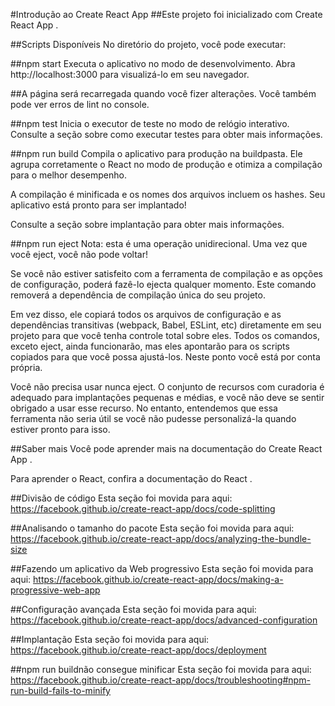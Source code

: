 #Introdução ao Create React App
##Este projeto foi inicializado com Create React App .

##Scripts Disponíveis
No diretório do projeto, você pode executar:

##npm start
Executa o aplicativo no modo de desenvolvimento.
Abra http://localhost:3000 para visualizá-lo em seu navegador.

##A página será recarregada quando você fizer alterações.
Você também pode ver erros de lint no console.

##npm test
Inicia o executor de teste no modo de relógio interativo.
Consulte a seção sobre como executar testes para obter mais informações.

##npm run build
Compila o aplicativo para produção na buildpasta.
Ele agrupa corretamente o React no modo de produção e otimiza a compilação para o melhor desempenho.

A compilação é minificada e os nomes dos arquivos incluem os hashes.
Seu aplicativo está pronto para ser implantado!

Consulte a seção sobre implantação para obter mais informações.

##npm run eject
Nota: esta é uma operação unidirecional. Uma vez que você eject, você não pode voltar!

Se você não estiver satisfeito com a ferramenta de compilação e as opções de configuração, poderá fazê-lo ejecta qualquer momento. Este comando removerá a dependência de compilação única do seu projeto.

Em vez disso, ele copiará todos os arquivos de configuração e as dependências transitivas (webpack, Babel, ESLint, etc) diretamente em seu projeto para que você tenha controle total sobre eles. Todos os comandos, exceto eject, ainda funcionarão, mas eles apontarão para os scripts copiados para que você possa ajustá-los. Neste ponto você está por conta própria.

Você não precisa usar nunca eject. O conjunto de recursos com curadoria é adequado para implantações pequenas e médias, e você não deve se sentir obrigado a usar esse recurso. No entanto, entendemos que essa ferramenta não seria útil se você não pudesse personalizá-la quando estiver pronto para isso.

##Saber mais
Você pode aprender mais na documentação do Create React App .

Para aprender o React, confira a documentação do React .

##Divisão de código
Esta seção foi movida para aqui: https://facebook.github.io/create-react-app/docs/code-splitting

##Analisando o tamanho do pacote
Esta seção foi movida para aqui: https://facebook.github.io/create-react-app/docs/analyzing-the-bundle-size

##Fazendo um aplicativo da Web progressivo
Esta seção foi movida para aqui: https://facebook.github.io/create-react-app/docs/making-a-progressive-web-app

##Configuração avançada
Esta seção foi movida para aqui: https://facebook.github.io/create-react-app/docs/advanced-configuration

##Implantação
Esta seção foi movida para aqui: https://facebook.github.io/create-react-app/docs/deployment

##npm run buildnão consegue minificar
Esta seção foi movida para aqui: https://facebook.github.io/create-react-app/docs/troubleshooting#npm-run-build-fails-to-minify
